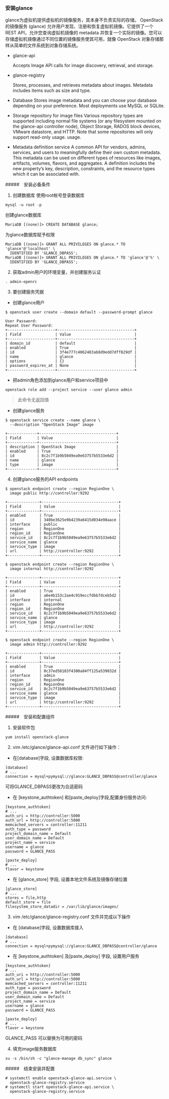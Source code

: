 ### 安装glance
glance为虚拟机提供虚拟机的镜像服务，其本身不负责实际的存储。
OpenStack 的镜像服务 (glance) 允许用户发现、注册和恢复虚拟机镜像。它提供了一个 REST API，允许您查询虚拟机镜像的 metadata 并恢复一个实际的镜像。您可以存储虚拟机镜像通过不同位置的镜像服务使其可用，就像 OpenStack 对象存储那样从简单的文件系统到对象存储系统。

* glance-api

    Accepts Image API calls for image discovery, retrieval, and storage.
* glance-registry

    Stores, processes, and retrieves metadata about images. Metadata includes items such as size and type.
* Database
    Stores image metadata and you can choose your database depending on your preference. Most deployments use MySQL or SQLite.
* Storage repository for image files
    Various repository types are supported including normal file systems (or any filesystem mounted on the glance-api controller node), Object Storage, RADOS block devices, VMware datastore, and HTTP. Note that some repositories will only support read-only usage.
    usage.
* Metadata definition service
    A common API for vendors, admins, services, and users to meaningfully define their own custom metadata. This metadata can be used on different types of resources like images, artifacts, volumes, flavors, and aggregates. A definition includes the new property’s key, description, constraints, and the resource types which it can be associated with.

#####　安装必备条件

1. 创建数据库
使用root帐号登录数据库
```
mysql -u root -p
```
创建glance数据库
```
MariaDB [(none)]> CREATE DATABASE glance;
```
为glance数据库赋予权限
```
MariaDB [(none)]> GRANT ALL PRIVILEGES ON glance.* TO 'glance'@'localhost' \
  IDENTIFIED BY 'GLANCE_DBPASS';
MariaDB [(none)]> GRANT ALL PRIVILEGES ON glance.* TO 'glance'@'%' \
  IDENTIFIED BY 'GLANCE_DBPASS';

```
2. 获取admin用户的环境变量，并创建服务认证

```
. admin-openrc
```

3. 要创建服务凭据

* 创建glance用户

```
$ openstack user create --domain default --password-prompt glance

User Password:
Repeat User Password:
+---------------------+----------------------------------+
| Field               | Value                            |
+---------------------+----------------------------------+
| domain_id           | default                          |
| enabled             | True                             |
| id                  | 3f4e777c4062483ab8d9edd7dff829df |
| name                | glance                           |
| options             | {}                               |
| password_expires_at | None                             |
+---------------------+----------------------------------+

```

* 把admin角色添加到glance用户和service项目中
```
openstack role add --project service --user glance admin
```
> 此命令无返回值

* 创建glance服务
```
$ openstack service create --name glance \
  --description "OpenStack Image" image

+-------------+----------------------------------+
| Field       | Value                            |
+-------------+----------------------------------+
| description | OpenStack Image                  |
| enabled     | True                             |
| id          | 8c2c7f1b9b5049ea9e63757b5533e6d2 |
| name        | glance                           |
| type        | image                            |
+-------------+----------------------------------+
```

4. 创建glance服务的API endpoints

```
$ openstack endpoint create --region RegionOne \
  image public http://controller:9292

+--------------+----------------------------------+
| Field        | Value                            |
+--------------+----------------------------------+
| enabled      | True                             |
| id           | 340be3625e9b4239a6415d034e98aace |
| interface    | public                           |
| region       | RegionOne                        |
| region_id    | RegionOne                        |
| service_id   | 8c2c7f1b9b5049ea9e63757b5533e6d2 |
| service_name | glance                           |
| service_type | image                            |
| url          | http://controller:9292           |
+--------------+----------------------------------+

$ openstack endpoint create --region RegionOne \
  image internal http://controller:9292

+--------------+----------------------------------+
| Field        | Value                            |
+--------------+----------------------------------+
| enabled      | True                             |
| id           | a6e4b153c2ae4c919eccfdbb7dceb5d2 |
| interface    | internal                         |
| region       | RegionOne                        |
| region_id    | RegionOne                        |
| service_id   | 8c2c7f1b9b5049ea9e63757b5533e6d2 |
| service_name | glance                           |
| service_type | image                            |
| url          | http://controller:9292           |
+--------------+----------------------------------+

$ openstack endpoint create --region RegionOne \
  image admin http://controller:9292

+--------------+----------------------------------+
| Field        | Value                            |
+--------------+----------------------------------+
| enabled      | True                             |
| id           | 0c37ed58103f4300a84ff125a539032d |
| interface    | admin                            |
| region       | RegionOne                        |
| region_id    | RegionOne                        |
| service_id   | 8c2c7f1b9b5049ea9e63757b5533e6d2 |
| service_name | glance                           |
| service_type | image                            |
| url          | http://controller:9292           |
+--------------+----------------------------------+

```

#####　安装和配置组件
1. 安装软件包
```
yum install openstack-glance
```
2. vim /etc/glance/glance-api.conf 文件进行如下操作：

* 在[database]字段, 设置数据库权限:
```
[database]
# ...
connection = mysql+pymysql://glance:GLANCE_DBPASS@controller/glance
```
可将GLANCE_DBPASS更改为合适密码

* 在 [keystone_authtoken] 和[paste_deploy]字段,配置身份服务访问:
```
[keystone_authtoken]
# ...
auth_uri = http://controller:5000
auth_url = http://controller:5000
memcached_servers = controller:11211
auth_type = password
project_domain_name = Default
user_domain_name = Default
project_name = service
username = glance
password = GLANCE_PASS

[paste_deploy]
# ...
flavor = keystone
```
* 在 [glance_store] 字段, 设置本地文件系统及镜像存储位置
```
[glance_store]
# ...
stores = file,http
default_store = file
filesystem_store_datadir = /var/lib/glance/images/

```
3. vim /etc/glance/glance-registry.conf 文件并完成以下操作

* 在 [database]字段, 设置数据库接入

```
[database]
# ...
connection = mysql+pymysql://glance:GLANCE_DBPASS@controller/glance
```

* 在 [keystone_authtoken] 及[paste_deploy] 字段, 设置用户服务

```
[keystone_authtoken]
# ...
auth_uri = http://controller:5000
auth_url = http://controller:5000
memcached_servers = controller:11211
auth_type = password
project_domain_name = Default
user_domain_name = Default
project_name = service
username = glance
password = GLANCE_PASS

[paste_deploy]
# ...
flavor = keystone
```
GLANCE_PASS 可以替换为可用的密码

4. 填充image服务数据库

```
su -s /bin/sh -c "glance-manage db_sync" glance
```

#####　结束安装并配置

```
# systemctl enable openstack-glance-api.service \
  openstack-glance-registry.service
# systemctl start openstack-glance-api.service \
  openstack-glance-registry.service
```
